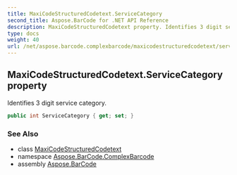 ```yaml
---
title: MaxiCodeStructuredCodetext.ServiceCategory
second_title: Aspose.BarCode for .NET API Reference
description: MaxiCodeStructuredCodetext property. Identifies 3 digit service category
type: docs
weight: 40
url: /net/aspose.barcode.complexbarcode/maxicodestructuredcodetext/servicecategory/
---
```

## MaxiCodeStructuredCodetext.ServiceCategory property

Identifies 3 digit service category.

```csharp
public int ServiceCategory { get; set; }
```

### See Also

* class [MaxiCodeStructuredCodetext](../)
* namespace [Aspose.BarCode.ComplexBarcode](../../../aspose.barcode.complexbarcode/)
* assembly [Aspose.BarCode](../../../)


